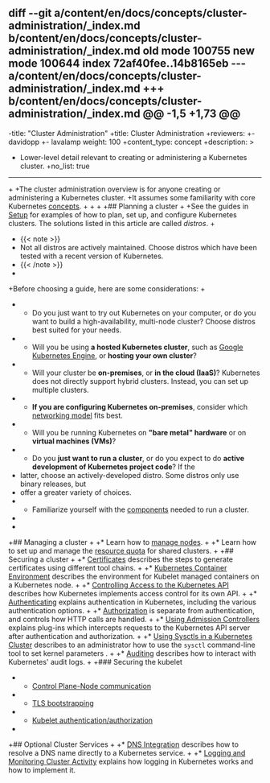 diff --git a/content/en/docs/concepts/cluster-administration/_index.md b/content/en/docs/concepts/cluster-administration/_index.md
old mode 100755
new mode 100644
index 72af40fee..14b8165eb
--- a/content/en/docs/concepts/cluster-administration/_index.md
+++ b/content/en/docs/concepts/cluster-administration/_index.md
@@ -1,5 +1,73 @@
 ---
-title: "Cluster Administration"
+title: Cluster Administration
+reviewers:
+- davidopp
+- lavalamp
 weight: 100
+content_type: concept
+description: >
+  Lower-level detail relevant to creating or administering a Kubernetes cluster.
+no_list: true
 ---
 
+<!-- overview -->
+The cluster administration overview is for anyone creating or administering a Kubernetes cluster.
+It assumes some familiarity with core Kubernetes [concepts](/docs/concepts/).
+
+
+<!-- body -->
+## Planning a cluster
+
+See the guides in [Setup](/docs/setup/) for examples of how to plan, set up, and configure Kubernetes clusters. The solutions listed in this article are called *distros*.
+
+   {{< note  >}}
+   Not all distros are actively maintained. Choose distros which have been tested with a recent version of Kubernetes.
+   {{< /note >}}
+
+Before choosing a guide, here are some considerations:
+
+ - Do you just want to try out Kubernetes on your computer, or do you want to build a high-availability, multi-node cluster? Choose distros best suited for your needs.
+ - Will you be using **a hosted Kubernetes cluster**, such as [Google Kubernetes Engine](https://cloud.google.com/kubernetes-engine/), or **hosting your own cluster**?
+ - Will your cluster be **on-premises**, or **in the cloud (IaaS)**? Kubernetes does not directly support hybrid clusters. Instead, you can set up multiple clusters.
+ - **If you are configuring Kubernetes on-premises**, consider which [networking model](/docs/concepts/cluster-administration/networking/) fits best.
+ - Will you be running Kubernetes on **"bare metal" hardware** or on **virtual machines (VMs)**?
+ - Do you **just want to run a cluster**, or do you expect to do **active development of Kubernetes project code**? If the
+   latter, choose an actively-developed distro. Some distros only use binary releases, but
+   offer a greater variety of choices.
+ - Familiarize yourself with the [components](/docs/concepts/overview/components/) needed to run a cluster.
+
+
+## Managing a cluster
+
+* Learn how to [manage nodes](/docs/concepts/architecture/nodes/).
+
+* Learn how to set up and manage the [resource quota](/docs/concepts/policy/resource-quotas/) for shared clusters.
+
+## Securing a cluster
+
+* [Certificates](/docs/concepts/cluster-administration/certificates/) describes the steps to generate certificates using different tool chains.
+
+* [Kubernetes Container Environment](/docs/concepts/containers/container-environment/) describes the environment for Kubelet managed containers on a Kubernetes node.
+
+* [Controlling Access to the Kubernetes API](/docs/concepts/security/controlling-access) describes how Kubernetes implements access control for its own API.
+
+* [Authenticating](/docs/reference/access-authn-authz/authentication/) explains authentication in Kubernetes, including the various authentication options.
+
+* [Authorization](/docs/reference/access-authn-authz/authorization/) is separate from authentication, and controls how HTTP calls are handled.
+
+* [Using Admission Controllers](/docs/reference/access-authn-authz/admission-controllers/) explains plug-ins which intercepts requests to the Kubernetes API server after authentication and authorization.
+
+* [Using Sysctls in a Kubernetes Cluster](/docs/tasks/administer-cluster/sysctl-cluster/) describes to an administrator how to use the `sysctl` command-line tool to set kernel parameters .
+
+* [Auditing](/docs/tasks/debug-application-cluster/audit/) describes how to interact with Kubernetes' audit logs.
+
+### Securing the kubelet
+  * [Control Plane-Node communication](/docs/concepts/architecture/control-plane-node-communication/)
+  * [TLS bootstrapping](/docs/reference/command-line-tools-reference/kubelet-tls-bootstrapping/)
+  * [Kubelet authentication/authorization](/docs/reference/command-line-tools-reference/kubelet-authentication-authorization/)
+
+## Optional Cluster Services
+
+* [DNS Integration](/docs/concepts/services-networking/dns-pod-service/) describes how to resolve a DNS name directly to a Kubernetes service.
+
+* [Logging and Monitoring Cluster Activity](/docs/concepts/cluster-administration/logging/) explains how logging in Kubernetes works and how to implement it.

